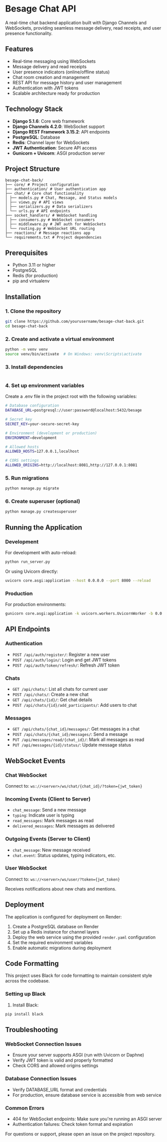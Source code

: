 # Besage Chat API

A real-time chat backend application built with Django Channels and WebSockets, providing seamless message delivery, read receipts, and user presence functionality.

## Features

- Real-time messaging using WebSockets
- Message delivery and read receipts
- User presence indicators (online/offline status)
- Chat room creation and management
- REST API for message history and user management
- Authentication with JWT tokens
- Scalable architecture ready for production

## Technology Stack

- **Django 5.1.6**: Core web framework
- **Django Channels 4.2.0**: WebSocket support
- **Django REST Framework 3.15.2**: API endpoints
- **PostgreSQL**: Database
- **Redis**: Channel layer for WebSockets
- **JWT Authentication**: Secure API access
- **Gunicorn + Uvicorn**: ASGI production server

## Project Structure

```
besage-chat-back/
├── core/ # Project configuration
├── authentication/ # User authentication app
├── chat/ # Core chat functionality
│ ├── models.py # Chat, Message, and Status models
│ ├── views.py # API views
│ ├── serializers.py # Data serializers
│ └── urls.py # API endpoints
├── socket_handlers/ # WebSocket handling
│ ├── consumers.py # WebSocket consumers
│ ├── middleware.py # JWT auth for WebSockets
│ └── routing.py # WebSocket URL routing
├── reactions/ # Message reactions app
└── requirements.txt # Project dependencies
```

## Prerequisites

- Python 3.11 or higher
- PostgreSQL
- Redis (for production)
- pip and virtualenv

## Installation

### 1. Clone the repository

```bash
git clone https://github.com/yourusername/besage-chat-back.git
cd besage-chat-back
```

### 2. Create and activate a virtual environment

```bash
python -m venv venv
source venv/bin/activate  # On Windows: venv\Scripts\activate
```

### 3. Install dependencies

```bash

```

### 4. Set up environment variables

Create a .env file in the project root with the following variables:

```bash
# Database configuration
DATABASE_URL=postgresql://user:password@localhost:5432/besage

# Secret key
SECRET_KEY=your-secure-secret-key

# Environment (development or production)
ENVIRONMENT=development

# Allowed hosts
ALLOWED_HOSTS=127.0.0.1,localhost

# CORS settings
ALLOWED_ORIGINS=http://localhost:8081,http://127.0.0.1:8081
```

### 5. Run migrations

```bash
python manage.py migrate
```

### 6. Create superuser (optional)

```bash
python manage.py createsuperuser
```

## Running the Application

### Development

For development with auto-reload:

```bash
python run_server.py
```

Or using Uvicorn directly:

```bash
uvicorn core.asgi:application --host 0.0.0.0 --port 8000 --reload
```

### Production

For production environments:

```bash
gunicorn core.asgi:application -k uvicorn.workers.UvicornWorker -b 0.0.0.0:$PORT
```

## API Endpoints

### Authentication

- `POST /api/auth/register/`: Register a new user
- `POST /api/auth/login/`: Login and get JWT tokens
- `POST /api/auth/token/refresh/`: Refresh JWT token

### Chats

- `GET /api/chats/`: List all chats for current user
- `POST /api/chats/`: Create a new chat
- `GET /api/chats/{id}/`: Get chat details
- `POST /api/chats/{id}/add_participants/`: Add users to chat

### Messages

- `GET /api/chats/{chat_id}/messages/`: Get messages in a chat
- `POST /api/chats/{chat_id}/messages/`: Send a message
- `PUT /api/messages/read/{chat_id}/`: Mark all messages as read
- `PUT /api/messages/{id}/status/`: Update message status

## WebSocket Events

### Chat WebSocket

Connect to: `ws://<server>/ws/chat/{chat_id}/?token={jwt_token}`

### Incoming Events (Client to Server)

- `chat_message`: Send a new message
- `typing`: Indicate user is typing
- `read_messages`: Mark messages as read
- `delivered_messages`: Mark messages as delivered

### Outgoing Events (Server to Client)

- `chat_message`: New message received
- `chat.event`: Status updates, typing indicators, etc.

### User WebSocket

Connect to: `ws://<server>/ws/user/?token={jwt_token}`

Receives notifications about new chats and mentions.

## Deployment

The application is configured for deployment on Render:

1. Create a PostgreSQL database on Render
2. Set up a Redis instance for channel layers
3. Deploy the web service using the provided `render.yaml` configuration
4. Set the required environment variables
5. Enable automatic migrations during deployment

## Code Formatting

This project uses Black for code formatting to maintain consistent style across the codebase.

### Setting up Black

1. Install Black:

```bash
pip install black
```

## Troubleshooting

### WebSocket Connection Issues

- Ensure your server supports ASGI (run with Uvicorn or Daphne)
- Verify JWT token is valid and properly formatted
- Check CORS and allowed origins settings

### Database Connection Issues

- Verify DATABASE_URL format and credentials
- For production, ensure database service is accessible from web service

### Common Errors

- 404 for WebSocket endpoints: Make sure you're running an ASGI server
- Authentication failures: Check token format and expiration

For questions or support, please open an issue on the project repository.
